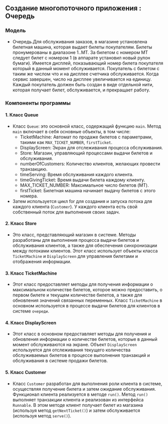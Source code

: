 ## Создание многопоточного приложения : Очередь

### Mодель
- Очередь.Для обслуживания заказов, в магазине установлена билетная машина, которая выдает билеты покупателям. Билеты пронумерованы в диапазоне 1..MT. За билетом с номером MT следует билет с номером 1 (в аппарате установил новый рулон бумаги). Имеется дисплей, показывающий номер билета покупателя который в данный момент обслуживается. Покупатель с билетом с таким же числом что и на дисплее счетчика обслуживается. Когда сервис завершен, число на дисплее увеличивается на единицу. Каждый покупатель должен быть создан в виде отдельной нити, которая получает билет, обслуживается, и прекращает работу.

### Компоненты программы

#### 1. Класс Queue
- Класс `Queue`: это основной класс, содержащий функцию `main`. Метод `main` включает в себя основные объекты, в том числе:
    - TicketMachine: Автомат по продаже билетов с параметрами, такими как `MAX_TICKET_NUMBER`, `firstTicket`.
    - DisplayScreen: Экран для отслеживания процесса обслуживания.
    - Store: Магазин, управляющий процессами выдачи билетов и обслуживания.
    - numberOfCustomers: Количество клиентов, желающих провести транзакцию.
    - timeServing: Время обслуживания каждого клиента.
    - timeGivingTicket: Время выдачи билета каждому клиенту.
    - MAX_TICKET_NUMBER: Максимальное число билетов (MT).
    - firstTicket: Билетная машина начинает выдачу билетов с этого номера.
- Затем используется цикл for для создания и запуска потока для каждого клиента (`Customer`). У каждого клиента есть свой собственный поток для выполнения своих задач.

#### 2. Класс Store
- Это класс, представляющий магазин в системе. Методы разработаны для выполнения процесса выдачи билетов и обслуживания клиентов, а также для обеспечения синхронизации между потоками клиентов. Этот класс использует объекты класса `TicketMachine` и `DisplayScreen` для управления билетами и отображения информации.

#### 3. Класс TicketMachine
- Этот класс предоставляет методы для получения информации о максимальном количестве билетов, которое можно предоставить, о первом билете и текущем количестве билетов, а также для обновления значений связанных переменных. Класс `TicketMachine` в основном используется в процессе выдачи билетов для клиентов в системе `очереди`.

#### 4. Класс DisplayScreen
- Этот класс в основном предоставляет методы для получения и обновления информации о количестве билетов, которые в данный момент обслуживаются на экране. Объект `DisplayScreen` используется для отслеживания текущего количества обслуживаемых билетов в процессе выполнения транзакций и обслуживания в системе продажи билетов.

#### 5. Класс Customer
- Класс `Customer` разработан для выполнения роли клиента в системе, осуществляя получение билета и затем ожидание обслуживания. Функционал клиента реализуется в методе `run()`. Метод `run()` выполняет транзакции клиента и реализован из интерфейса `Runnable`. В этом методе клиент получает билет из магазина (используя метод `getNextTicket()`) и затем обслуживается (используя метод `serve()`).